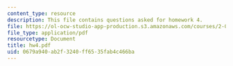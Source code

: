 ```yaml
---
content_type: resource
description: This file contains questions asked for homework 4.
file: https://ol-ocw-studio-app-production.s3.amazonaws.com/courses/2-011-introduction-to-ocean-science-and-engineering-spring-2006/0679a940ab2f3240ff6535fab4c466ba_hw4.pdf
file_type: application/pdf
resourcetype: Document
title: hw4.pdf
uid: 0679a940-ab2f-3240-ff65-35fab4c466ba
---
```

